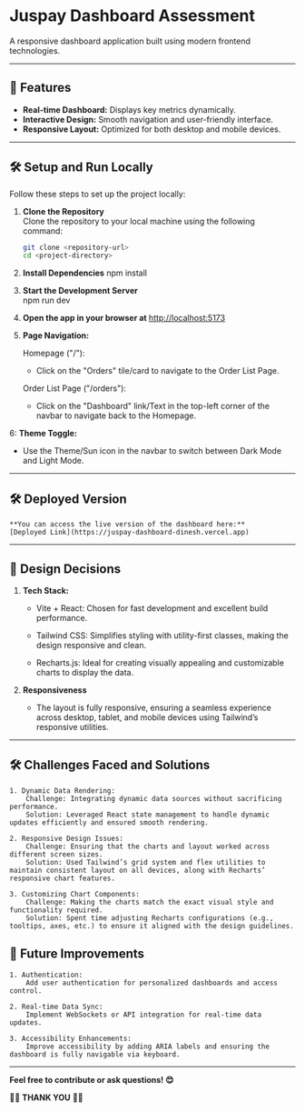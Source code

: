 # Juspay Dashboard Assessment

A responsive dashboard application built using modern frontend technologies.

---

## 🚀 Features

- **Real-time Dashboard:** Displays key metrics dynamically.
- **Interactive Design:** Smooth navigation and user-friendly interface.
- **Responsive Layout:** Optimized for both desktop and mobile devices.

---

## 🛠️ Setup and Run Locally

Follow these steps to set up the project locally:

1. **Clone the Repository**  
   Clone the repository to your local machine using the following command:

   ```bash
   git clone <repository-url>
   cd <project-directory>

   ```

2. **Install Dependencies**
   npm install

3. **Start the Development Server**  
   npm run dev

4. **Open the app in your browser at** [http://localhost:5173](http://localhost:5173)

5. **Page Navigation:**

   Homepage ("/"):
   
      - Click on the "Orders" tile/card to navigate to the Order List Page.

   Order List Page ("/orders"):
   
      - Click on the "Dashboard" link/Text in the top-left corner of the navbar to navigate back to the Homepage.

6: **Theme Toggle:**

   - Use the Theme/Sun icon in the navbar to switch between Dark Mode and Light Mode.

---

## 🛠️ Deployed Version

    **You can access the live version of the dashboard here:** 
    [Deployed Link](https://juspay-dashboard-dinesh.vercel.app)

---

## 🎨 Design Decisions

1. **Tech Stack:**

   - Vite + React: Chosen for fast development and excellent build performance.

   - Tailwind CSS: Simplifies styling with utility-first classes, making the design responsive and clean.

   - Recharts.js: Ideal for creating visually appealing and customizable charts to display the data.

2. **Responsiveness**

   - The layout is fully responsive, ensuring a seamless experience across desktop, tablet, and mobile devices using Tailwind’s responsive utilities.

---

## 🛠️ Challenges Faced and Solutions

    1. Dynamic Data Rendering:
        Challenge: Integrating dynamic data sources without sacrificing performance.
        Solution: Leveraged React state management to handle dynamic updates efficiently and ensured smooth rendering.

    2. Responsive Design Issues:
        Challenge: Ensuring that the charts and layout worked across different screen sizes.
        Solution: Used Tailwind’s grid system and flex utilities to maintain consistent layout on all devices, along with Recharts’ responsive chart features.

    3. Customizing Chart Components:
        Challenge: Making the charts match the exact visual style and functionality required.
        Solution: Spent time adjusting Recharts configurations (e.g., tooltips, axes, etc.) to ensure it aligned with the design guidelines.

## 🚀 Future Improvements

    1. Authentication:
        Add user authentication for personalized dashboards and access control.

    2. Real-time Data Sync:
        Implement WebSockets or API integration for real-time data updates.

    3. Accessibility Enhancements:
        Improve accessibility by adding ARIA labels and ensuring the dashboard is fully navigable via keyboard.

---

**Feel free to contribute or ask questions! 😊**

🙏🏼 **THANK YOU** 🙏🏼
